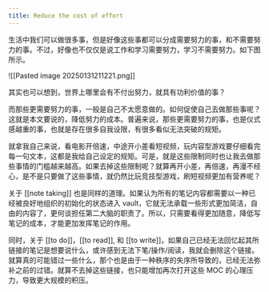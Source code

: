 ```yaml
---
title: Reduce the cost of effort
---
```


生活中我们可以做很多事，但是好像这些事都可以分成需要努力的事，和不需要努力的事。不过，好像也不仅仅是说工作和学习需要努力，学习不需要努力。如下图所示。

![[Pasted image 20250131211221.png]]

其实也可以想到，世界上哪里会有不付出努力，就具有功利价值的事？

而那些更需要努力的事，一般是自己不太愿意做的。如何促使自己去做那些事呢？这就是本文要说的，降低努力的成本。普遍来说，那些更需要努力的事，也是仪式感越重的事，也就是存在很多自我设限，有很多看似无法突破的规矩。

就拿我自己来说，看电影开倍速，中途开小差看短视频，玩内容型游戏要仔细看完每一句文本，这都是我给自己设定的规矩。可是，就是这些限制同时也让我去做那些事情的门槛越来越高。如果去掉这些限制呢？就算再开小差，再倍速，再漫不经心，是不是只要做了这些事情，就仍然比玩竞技型游戏，刷短视频更加有营养呢？

关于 [[note taking]] 也是同样的道理。如果认为所有的笔记内容都需要以一种已经被良好地组织的初始化的状态进入 vault，它就无法承载一些形式更加简洁，自由的内容了，更何谈担任第二大脑的职责了。所以，只需要看得更加随意，降低写笔记的成本，才能更加发挥笔记的作用。

同时，关于 [[to do]]，[[to read]], 和 [[to write]]，如果自己已经无法回忆起其所链接的笔记是想要说什么，或许感到无法下笔/操作/阅读，我就会删除这个链接。就算真的可能错过一些什么，那个也是由于一种秩序的失序所导致的，已经无法弥补之前的过错。就算不去掉这些链接，也只能增加再次打开这些 MOC 的心理压力，导致更大规模的积压。

